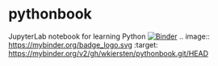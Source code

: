 # pythonbook
JupyterLab notebook for learning Python
[![Binder](https://mybinder.org/badge_logo.svg)](https://mybinder.org/v2/gh/wkiersten/pythonbook.git/HEAD)
.. image:: https://mybinder.org/badge_logo.svg
 :target: https://mybinder.org/v2/gh/wkiersten/pythonbook.git/HEAD
